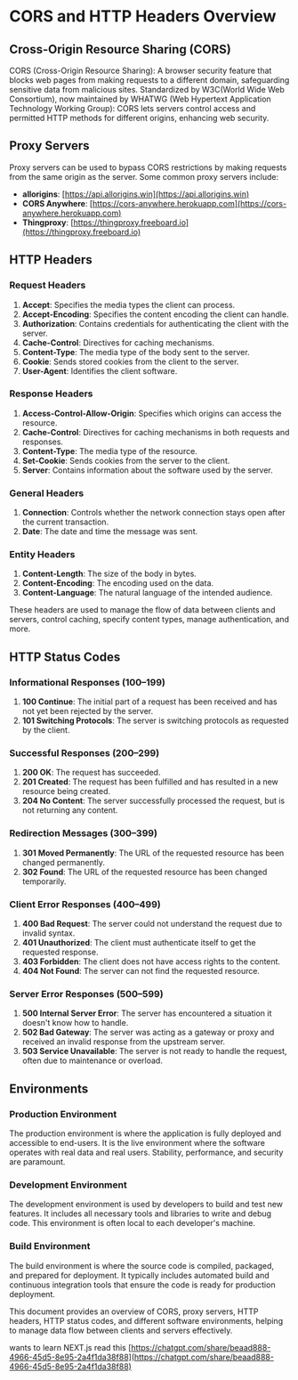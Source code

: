 # CORS and HTTP Headers Overview

## Cross-Origin Resource Sharing (CORS)

CORS (Cross-Origin Resource Sharing): A browser security feature that blocks web pages from making requests to a different domain, safeguarding sensitive data from malicious sites.
Standardized by W3C(World Wide Web Consortium), now maintained by WHATWG (Web Hypertext Application Technology Working Group): CORS lets servers control access and permitted HTTP methods for different origins, enhancing web security.

## Proxy Servers

Proxy servers can be used to bypass CORS restrictions by making requests from the same origin as the server. Some common proxy servers include:

- **allorigins**: [https://api.allorigins.win](https://api.allorigins.win)
- **CORS Anywhere**: [https://cors-anywhere.herokuapp.com](https://cors-anywhere.herokuapp.com)
- **Thingproxy**: [https://thingproxy.freeboard.io](https://thingproxy.freeboard.io)

## HTTP Headers

### Request Headers

1. **Accept**: Specifies the media types the client can process.
2. **Accept-Encoding**: Specifies the content encoding the client can handle.
3. **Authorization**: Contains credentials for authenticating the client with the server.
4. **Cache-Control**: Directives for caching mechanisms.
5. **Content-Type**: The media type of the body sent to the server.
6. **Cookie**: Sends stored cookies from the client to the server.
7. **User-Agent**: Identifies the client software.

### Response Headers

1. **Access-Control-Allow-Origin**: Specifies which origins can access the resource.
2. **Cache-Control**: Directives for caching mechanisms in both requests and responses.
3. **Content-Type**: The media type of the resource.
4. **Set-Cookie**: Sends cookies from the server to the client.
5. **Server**: Contains information about the software used by the server.

### General Headers

1. **Connection**: Controls whether the network connection stays open after the current transaction.
2. **Date**: The date and time the message was sent.

### Entity Headers

1. **Content-Length**: The size of the body in bytes.
2. **Content-Encoding**: The encoding used on the data.
3. **Content-Language**: The natural language of the intended audience.

These headers are used to manage the flow of data between clients and servers, control caching, specify content types, manage authentication, and more.

## HTTP Status Codes

### Informational Responses (100–199)
1. **100 Continue**: The initial part of a request has been received and has not yet been rejected by the server.
2. **101 Switching Protocols**: The server is switching protocols as requested by the client.

### Successful Responses (200–299)
1. **200 OK**: The request has succeeded.
2. **201 Created**: The request has been fulfilled and has resulted in a new resource being created.
3. **204 No Content**: The server successfully processed the request, but is not returning any content.

### Redirection Messages (300–399)
1. **301 Moved Permanently**: The URL of the requested resource has been changed permanently.
2. **302 Found**: The URL of the requested resource has been changed temporarily.

### Client Error Responses (400–499)
1. **400 Bad Request**: The server could not understand the request due to invalid syntax.
2. **401 Unauthorized**: The client must authenticate itself to get the requested response.
3. **403 Forbidden**: The client does not have access rights to the content.
4. **404 Not Found**: The server can not find the requested resource.

### Server Error Responses (500–599)
1. **500 Internal Server Error**: The server has encountered a situation it doesn't know how to handle.
2. **502 Bad Gateway**: The server was acting as a gateway or proxy and received an invalid response from the upstream server.
3. **503 Service Unavailable**: The server is not ready to handle the request, often due to maintenance or overload.

## Environments

### Production Environment

The production environment is where the application is fully deployed and accessible to end-users. It is the live environment where the software operates with real data and real users. Stability, performance, and security are paramount.

### Development Environment

The development environment is used by developers to build and test new features. It includes all necessary tools and libraries to write and debug code. This environment is often local to each developer's machine.

### Build Environment

The build environment is where the source code is compiled, packaged, and prepared for deployment. It typically includes automated build and continuous integration tools that ensure the code is ready for production deployment.

This document provides an overview of CORS, proxy servers, HTTP headers, HTTP status codes, and different software environments, helping to manage data flow between clients and servers effectively.


wants to learn NEXT.js read this  [https://chatgpt.com/share/beaad888-4966-45d5-8e95-2a4f1da38f88](https://chatgpt.com/share/beaad888-4966-45d5-8e95-2a4f1da38f88)
